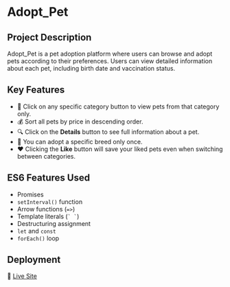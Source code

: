 # Adopt_Pet

## Project Description

Adopt_Pet is a pet adoption platform where users can browse and adopt pets according to their preferences. Users can view detailed information about each pet, including birth date and vaccination status.

## Key Features

- 🔘 Click on any specific category button to view pets from that category only.
- 💰 Sort all pets by price in descending order.
- 🔍 Click on the **Details** button to see full information about a pet.
- 🚫 You can adopt a specific breed only once.
- ❤️ Clicking the **Like** button will save your liked pets even when switching between categories.

## ES6 Features Used

- Promises
- `setInterval()` function
- Arrow functions (`=>`)
- Template literals (`` ` ` ``)
- Destructuring assignment
- `let` and `const`
- `forEach()` loop

## Deployment

🔗 [Live Site](https://xyz.netlify.com)
